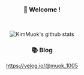 <div align="center"> 

###  :wave: Welcome !
 <br/> 

![KimMuok's github stats](https://github-readme-stats.vercel.app/api?username=Muokok&show_icons=true&theme=radical)

### 📚 Blog
https://velog.io/@muok_1005

</div>
